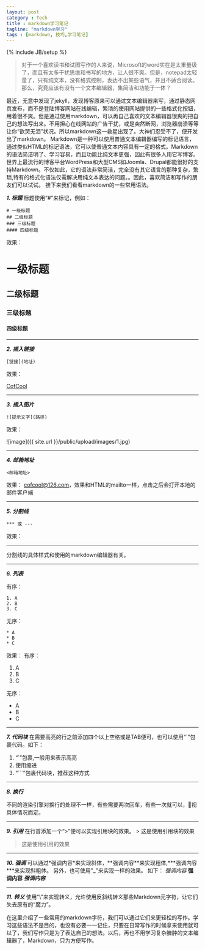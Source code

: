 ```yaml
---
layout: post
category : Tech
title : markdown学习笔记
tagline: "markdown学习"
tags : [markdown, 技巧,学习笔记]
---
```

{% include JB/setup %}


>对于一个喜欢读书和试图写作的人来说，Microsoft的word实在是太重量级了，而且有太多干扰思维和书写的地方，让人很不爽。但是，notepad太轻量了，只有纯文本，没有格式控制，表达不出某些语气，并且不适合阅读。那么，究竟应该有没有一个文本编辑器，集简洁和功能于一体？

最近，无意中发现了jekyll，发现博客原来可以通过文本编辑器来写，通过静态网页发布，而不是登陆博客网站在线编辑，繁琐的使用网站提供的一些格式化按钮，用着很不爽。但是通过使用markdown，可以再自己喜欢的文本编辑器很爽的把自己的想法写出来。不用担心在线网站的广告干扰，或是突然断网，浏览器崩溃等等让你“欲哭无泪”状况。所以markdown这一救星出现了。大神们忍受不了，便开发出了markdown。
Markdown是一种可以使用普通文本编辑器编写的标记语言，通过类似HTML的标记语法，它可以使普通文本内容具有一定的格式。Markdown的语法简洁明了、学习容易，而且功能比纯文本更强，因此有很多人用它写博客。世界上最流行的博客平台WordPress和大型CMS如Joomla、Drupal都能很好的支持Markdown。不仅如此，它的语法非常简洁，完全没有其它语言的那种复杂，繁琐,特有的格式化语法仅需解决用纯文本表达的问题。。因此，喜欢简洁和写作的朋友们可以试试。
接下来我们看看markdown的一些常用语法。

***1. 标题***
标题使用“#”来标记，例如：

    # 一级标题
    ## 二级标题
    ### 三级标题
    #### 四级标题

效果：

# 一级标题

## 二级标题

### 三级标题

#### 四级标题

****
***2. 插入链接***

    [链接](地址)

效果：

[CofCool](http://www.cofcool.net)

***
***3. 插入图片***

    ![提示文字](路径)

效果：

![image]({{ site.url }}/public/upload/images/1.jpg)

***

***4. 邮箱地址***

    <邮箱地址>

效果：
<cofcool@126.com>，效果和HTML的mailto一样，点击之后会打开本地的邮件客户端

***
***5. 分割线***

    *** 或 ---

效果：

***

分割线的具体样式和使用的markdown编辑器有关。

***
***6. 列表***

有序：

    1. A
    2. B
    3. C

无序：

    * A
    * B
    * C

效果：
有序：

1. A
2. B
3. C

无序：

* A
* B
* C

***
***7. 代码块***
在需要高亮的行之前添加四个以上空格或是TAB便可，也可以使用“`”包裹代码。如下：

1. “`”包裹,一般用来表示高亮
2. 使用缩进
3. “```”包裹代码块，推荐这种方式
***
***8. 换行***

不同的渲染引擎对换行的处理不一样，有些需要两次回车，有些一次就可以，视具体情况而定。

***
***9. 引用***
在行首添加一个“>”便可以实现引用块的效果。
\> 这是使用引用块的效果

> 这是使用引用的效果

***
***10. 强调***
可以通过\*强调内容\*来实现斜体，\*\*强调内容\*\*来实现粗体,\*\*\*强调内容\*\*\*来实现斜粗体。 另外，也可使用"_"来实现一样的效果。
如下：
*强调内容*  **强调内容**  ***强调内容***

***
***11. 转义***
使用“\”来实现转义，允许使用反斜线转义那些Markdown元字符，让它们失去原有的“魔力”。


在这里介绍了一些常用的markdown字符，我们可以通过它们来更轻松的写作。学习这些语法不是目的，也没有必要一一记住，只要在日常写作的时候拿来使用就可以了，我们写作只是为了表达自己的想法。以后，再也不用学习复杂臃肿的文本编辑器了，Markdown，只为方便写作。
